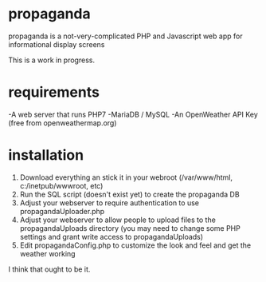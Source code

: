 # propaganda
propaganda is a not-very-complicated PHP and Javascript web app for informational display screens

This is a work in progress.

# requirements
-A web server that runs PHP7
-MariaDB / MySQL
-An OpenWeather API Key (free from openweathermap.org)

# installation
1. Download everything an stick it in your webroot (/var/www/html, c:/inetpub/wwwroot, etc)
2. Run the SQL script (doesn't exist yet) to create the propaganda DB
3. Adjust your webserver to require authentication to use propagandaUploader.php 
4. Adjust your webserver to allow people to upload files to the propagandaUploads directory (you may need to change some PHP settings and grant write access to propagandaUploads)
5. Edit propagandaConfig.php to customize the look and feel and get the weather working

I think that ought to be it.
